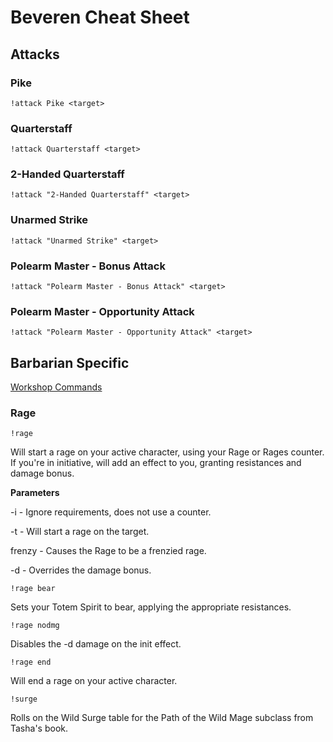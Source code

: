# Beveren Cheat Sheet
## Attacks
### Pike
`!attack Pike <target>`

### Quarterstaff
`!attack Quarterstaff <target>`

### 2-Handed Quarterstaff
`!attack "2-Handed Quarterstaff" <target>`

### Unarmed Strike
`!attack "Unarmed Strike" <target>`

### Polearm Master - Bonus Attack
`!attack "Polearm Master - Bonus Attack" <target>`

### Polearm Master - Opportunity Attack
`!attack "Polearm Master - Opportunity Attack" <target>`

## Barbarian Specific
[Workshop Commands](https://avrae.io/dashboard/workshop/5f73c28d647bb0a416316d32)

### Rage
`!rage`

Will start a rage on your active character, using your Rage or Rages counter. If you're in initiative, will add an effect to you, granting resistances and damage bonus.

**Parameters** 

-i - Ignore requirements, does not use a counter.

-t <target> - Will start a rage on the target.

frenzy - Causes the Rage to be a frenzied rage.

-d <damage> - Overrides the damage bonus.

`!rage bear`

Sets your Totem Spirit to bear, applying the appropriate resistances.

`!rage nodmg`

Disables the -d damage on the init effect.

`!rage end`

Will end a rage on your active character.

`!surge`

Rolls on the Wild Surge table for the Path of the Wild Mage subclass from Tasha's book.

